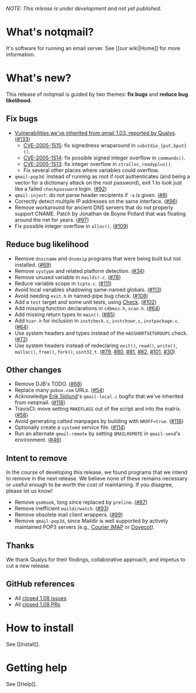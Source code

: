 _NOTE: This release is under development and not yet published._

# What's notqmail?

It's software for running an email server. See [[our wiki|Home]] for more information.


# What's new?

This release of notqmail is guided by two themes: **fix bugs** and **reduce bug likelihood**.

## Fix bugs

- [Vulnerabilities we've inherited from qmail 1.03, reported by Qualys](https://www.qualys.com/2020/05/19/cve-2005-1513/remote-code-execution-qmail.txt). ([#133](https://github.com/notqmail/notqmail/pull/133))
    - [CVE-2005-1515](http://cve.circl.lu/cve/CVE-2005-1515): fix signedness wraparound in `substdio_{put,bput}()`.
    - [CVE-2005-1514](http://cve.circl.lu/cve/CVE-2005-1514): fix possible signed integer overflow in `commands()`.
    - [CVE-2005-1513](http://cve.circl.lu/cve/CVE-2005-1513): fix integer overflow in `stralloc_readyplus()`.
    - Fix several other places where variables could overflow.
- `qmail-pop3d`: instead of running as root if root authenticates (and being a vector for a dictionary attack on the root password), exit 1 to look just like a failed `checkpassword` login. ([#92](https://github.com/notqmail/notqmail/pull/92))
- `qmail-inject`: do not parse header recipients if `-a` is given. ([#8](https://github.com/notqmail/notqmail/pull/8))
- Correctly detect multiple IP addresses on the same interface. ([#96](https://github.com/notqmail/notqmail/pull/96))
- Remove workaround for ancient DNS servers that do not properly support CNAME. Patch by Jonathan de Boyne Pollard that was floating around the net for years. ([#97](https://github.com/notqmail/notqmail/pull/97))
- Fix possible integer overflow in `alloc()`. ([#109](https://github.com/notqmail/notqmail/pull/109))

## Reduce bug likelihood

- Remove `dnscname` and `dnsmxip` programs that were being built but not installed. ([#69](https://github.com/notqmail/notqmail/pull/69))
- Remove `systype` and related platform detection. ([#34](https://github.com/notqmail/notqmail/pull/34))
- Remove unused variable in `maildir.c`. ([#78](https://github.com/notqmail/notqmail/pull/78))
- Reduce variable scope in `tcpto.c`. ([#111](https://github.com/notqmail/notqmail/pull/111))
- Avoid local variables shadowing same-named globals. ([#113](https://github.com/notqmail/notqmail/pull/113))
- Avoid needing `exit.h` in named-pipe bug check. ([#108](https://github.com/notqmail/notqmail/pull/108))
- Add a `test` target and some unit tests, using [Check](https://libcheck.github.io/check/doc/check_html/index.html#Top). ([#102](https://github.com/notqmail/notqmail/pull/102))
- Add missing function declarations in `cdbmss.h`, `scan.h`. ([#64](https://github.com/notqmail/notqmail/pull/64))
- Add missing return types to `main()`. ([#85](https://github.com/notqmail/notqmail/pull/85))
- Add `hier.h` for inclusion in `instcheck.c`, `instchown.c`, `instpackage.c`. ([#64](https://github.com/notqmail/notqmail/pull/64))
- Use system headers and types instead of the `HASSHORTSETGROUPS` check. ([#72](https://github.com/notqmail/notqmail/pull/72))
- Use system headers instead of redeclaring `exit()`, `read()`, `write()`, `malloc()`, `free()`, `fork()`, `uint32_t`. ([#79](https://github.com/notqmail/notqmail/pull/79), [#80](https://github.com/notqmail/notqmail/pull/80), [#81](https://github.com/notqmail/notqmail/pull/81), [#82](https://github.com/notqmail/notqmail/pull/82), [#101](https://github.com/notqmail/notqmail/pull/101), [#30](https://github.com/notqmail/notqmail/pull/30))

## Other changes

- Remove DJB's TODO. ([#68](https://github.com/notqmail/notqmail/pull/68))
- Replace many `pobox.com` URLs. ([#54](https://github.com/notqmail/notqmail/pull/54))
- Acknowledge [Erik Sjölund](https://github.com/eriksjolund)'s `qmail-local.c` bugfix that we've inherited from netqmail. ([#118](https://github.com/notqmail/notqmail/pull/118))
- TravisCI: move setting `MAKEFLAGS` out of the script and into the matrix. ([#58](https://github.com/notqmail/notqmail/pull/58))
- Avoid generating catted manpages by building with `NROFF=true`. ([#116](https://github.com/notqmail/notqmail/pull/116))
- Optionally create a `systemd` service file. ([#114](https://github.com/notqmail/notqmail/pull/114))
- Run an alternate `qmail-remote` by setting `QMAILREMOTE` in `qmail-send`'s environment. ([#46](https://github.com/notqmail/notqmail/pull/46))

## Intent to remove

In the course of developing this release, we found programs that we intend to remove in the next release. We believe none of these remains necessary or useful enough to be worth the cost of maintaining. If you disagree, please let us know!

- Remove `qsmhook`, long since replaced by `preline`. ([#87](https://github.com/notqmail/notqmail/pull/87))
- Remove inefficient `maildirwatch`. ([#93](https://github.com/notqmail/notqmail/pull/93))
- Remove obsolete mail client wrappers. ([#99](https://github.com/notqmail/notqmail/pull/99))
- Remove `qmail-pop3d`, since Maildir is well supported by actively maintained POP3 servers (e.g., [Courier IMAP](https://www.courier-mta.org/imap/) or [Dovecot](https://www.dovecot.org/)).


## Thanks

We thank Qualys for their findings, collaborative approach, and impetus to cut a new release. 


## GitHub references

- All [closed 1.08 issues](https://github.com/notqmail/notqmail/issues?q=is%3Aissue+is%3Aclosed+milestone%3A1.08)
- All [closed 1.08 PRs](https://github.com/notqmail/notqmail/pulls?q=is%3Apr+is%3Aclosed+milestone%3A1.08)


# How to install

See [[Install]].


# Getting help

See [[Help]].